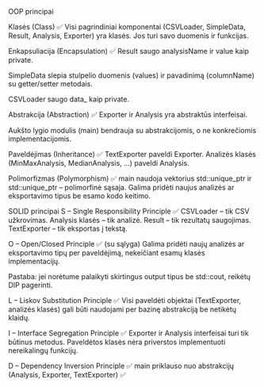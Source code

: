 OOP principai

Klasės (Class) ✅
Visi pagrindiniai komponentai (CSVLoader, SimpleData, Result, Analysis, Exporter) yra klasės.
Jos turi savo duomenis ir funkcijas.

Enkapsuliacija (Encapsulation) ✅
Result saugo analysisName ir value kaip private.

SimpleData slepia stulpelio duomenis (values) ir pavadinimą (columnName) su getter/setter metodais.

CSVLoader saugo data_ kaip private.

Abstrakcija (Abstraction) ✅
Exporter ir Analysis yra abstraktūs interfeisai.

Aukšto lygio modulis (main) bendrauja su abstrakcijomis, o ne konkrečiomis implementacijomis.

Paveldėjimas (Inheritance) ✅
TextExporter paveldi Exporter.
Analizės klasės (MinMaxAnalysis, MedianAnalysis, ...) paveldi Analysis.

Polimorfizmas (Polymorphism) ✅
main naudoja vektorius std::unique_ptr<Analysis> ir std::unique_ptr<Exporter> – polimorfinė sąsaja.
Galima pridėti naujus analizės ar eksportavimo tipus be esamo kodo keitimo.

SOLID principai
S – Single Responsibility Principle ✅
CSVLoader – tik CSV užkrovimas.
Analysis klasės – tik analizė.
Result – tik rezultatų saugojimas.
TextExporter – tik eksportas į tekstą.

O – Open/Closed Principle ✅ (su sąlyga)
Galima pridėti naujų analizės ar eksportavimo tipų per paveldėjimą, nekeičiant esamų klasės implementacijų.

Pastaba: jei norėtume palaikyti skirtingus output tipus be std::cout, reikėtų DIP pagerinti.

L – Liskov Substitution Principle ✅
Visi paveldėti objektai (TextExporter, analizės klasės) gali būti naudojami per bazinę abstrakciją be netikėtų klaidų.

I – Interface Segregation Principle ✅
Exporter ir Analysis interfeisai turi tik būtinus metodus.
Paveldėtos klasės nėra priverstos implementuoti nereikalingų funkcijų.

D – Dependency Inversion Principle ✅ 
main priklauso nuo abstrakcijų (Analysis, Exporter, TextExporter) ✅


